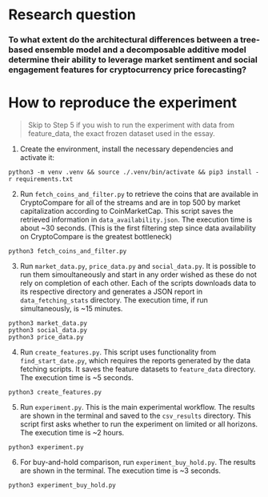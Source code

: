 # Research question
### To what extent do the architectural differences between a tree-based ensemble model and a decomposable additive model determine their ability to leverage market sentiment and social engagement features for cryptocurrency price forecasting?

# How to reproduce the experiment 
> Skip to Step 5 if you wish to run the experiment with data from feature_data, the exact frozen dataset used in the essay.
1. Create the environment, install the necessary dependencies and activate it:
```shell
python3 -m venv .venv && source ./.venv/bin/activate && pip3 install -r requirements.txt
```
2. Run `fetch_coins_and_filter.py` to retrieve the coins that are available in CryptoCompare for all of the streams and are in top 500 by market capitalization according to CoinMarketCap. This script saves the retrieved information in `data_availability.json`. The execution time is about ~30 seconds.
   (This is the first filtering step since data availability on CryptoCompare is the greatest bottleneck)
```shell
python3 fetch_coins_and_filter.py
```
3. Run `market_data.py`, `price_data.py` and `social_data.py`. It is possible to run them simoultaneously and start in any order wished as these do not rely on completion of each other. Each of the scripts downloads data to its respective directory and generates a JSON report in `data_fetching_stats` directory. The execution time, if run simultaneously, is ~15 minutes.
```shell
python3 market_data.py
python3 social_data.py
python3 price_data.py
```
4. Run `create_features.py`. This script uses functionality from `find_start_date.py`, which requires the reports generated by the data fetching scripts. It saves the feature datasets to `feature_data` directory. The execution time is ~5 seconds.
```shell
python3 create_features.py
```
5. Run `experiment.py`. This is the main experimental workflow. The results are shown in the terminal and saved to the `csv_results` directory. This script first asks whether to run the experiment on limited or all horizons. The execution time is ~2 hours.
```shell
python3 experiment.py
```
6. For buy-and-hold comparison, run `experiment_buy_hold.py`. The results are shown in the terminal. The execution time is ~3 seconds.
```shell
python3 experiment_buy_hold.py
```